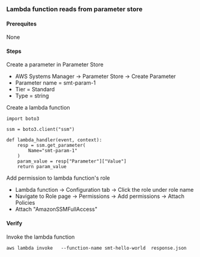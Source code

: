 ### Lambda function reads from parameter store

#### Prerequites 

None

#### Steps

Create a parameter in Parameter Store
- AWS Systems Manager -> Parameter Store -> Create Parameter
- Parameter name = smt-param-1
- Tier = Standard
- Type = string

Create a lambda function 
```
import boto3

ssm = boto3.client("ssm")

def lambda_handler(event, context):
    resp = ssm.get_parameter(
        Name="smt-param-1"
    )
    param_value = resp["Parameter"]["Value"]
    return param_value
```

Add permission to lambda function's role

- Lambda function -> Configuration tab -> Click the role under role name
- Navigate to Role page -> Permissions -> Add permissions -> Attach Policies
- Attach "AmazonSSMFullAccess"

#### Verify

Invoke the lambda function 

`aws lambda invoke   --function-name smt-hello-world  response.json`
